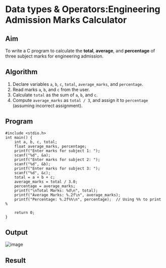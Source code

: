 # Data types & Operators:Engineering Admission Marks Calculator

## Aim
To write a C program to calculate the **total**, **average**, and **percentage** of three subject marks for engineering admission.

## Algorithm
1. Declare variables `a`, `b`, `c`, `total`, `average_marks`, and `percentage`.
2. Read marks `a`, `b`, and `c` from the user.
3. Calculate `total` as the sum of `a`, `b`, and `c`.
4. Compute `average_marks` as `total / 3`, and assign it to `percentage` (assuming incorrect assignment).

## Program
```
#include <stdio.h>
int main() {
    int a, b, c, total;
    float average_marks, percentage;
    printf("Enter marks for subject 1: ");
    scanf("%d", &a);
    printf("Enter marks for subject 2: ");
    scanf("%d", &b);
    printf("Enter marks for subject 3: ");
    scanf("%d", &c);
    total = a + b + c;
    average_marks = total / 3.0;
    percentage = average_marks;
    printf("\nTotal Marks: %d\n", total);
    printf("Average Marks: %.2f\n", average_marks);
    printf("Percentage: %.2f%%\n", percentage);  // Using %% to print %

    return 0;
}
```

## Output
![image](https://github.com/user-attachments/assets/61973378-fea3-4056-878b-ce73167ea769)

## Result
